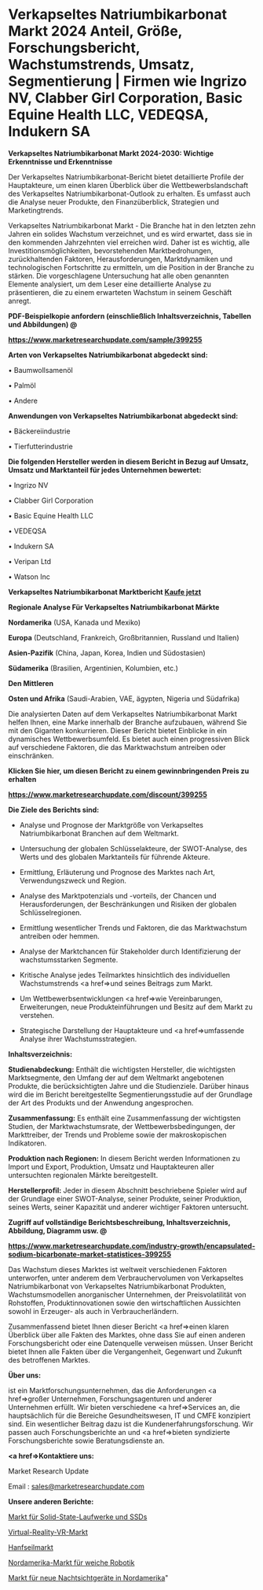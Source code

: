 # Verkapseltes Natriumbikarbonat Markt 2024 Anteil, Größe, Forschungsbericht, Wachstumstrends, Umsatz, Segmentierung | Firmen wie Ingrizo NV, Clabber Girl Corporation, Basic Equine Health LLC, VEDEQSA, Indukern SA

<strong>Verkapseltes Natriumbikarbonat Markt 2024-2030: Wichtige Erkenntnisse und Erkenntnisse</strong>

Der Verkapseltes Natriumbikarbonat-Bericht bietet detaillierte Profile der Hauptakteure, um einen klaren Überblick über die Wettbewerbslandschaft des Verkapseltes Natriumbikarbonat-Outlook zu erhalten. Es umfasst auch die Analyse neuer Produkte, den Finanzüberblick, Strategien und Marketingtrends.

Verkapseltes Natriumbikarbonat Markt - Die Branche hat in den letzten zehn Jahren ein solides Wachstum verzeichnet, und es wird erwartet, dass sie in den kommenden Jahrzehnten viel erreichen wird. Daher ist es wichtig, alle Investitionsmöglichkeiten, bevorstehenden Marktbedrohungen, zurückhaltenden Faktoren, Herausforderungen, Marktdynamiken und technologischen Fortschritte zu ermitteln, um die Position in der Branche zu stärken. Die vorgeschlagene Untersuchung hat alle oben genannten Elemente analysiert, um dem Leser eine detaillierte Analyse zu präsentieren, die zu einem erwarteten Wachstum in seinem Geschäft anregt.



<strong><b>PDF-Beispielkopie anfordern (einschließlich Inhaltsverzeichnis, Tabellen und Abbildungen) @ </b></strong>

<strong><a href=https://www.marketresearchupdate.com/sample/399255>

<strong>https://www.marketresearchupdate.com/sample/399255</u></a></strong></strong>



<strong>Arten von Verkapseltes Natriumbikarbonat abgedeckt sind:</strong>

• Baumwollsamenöl

• Palmöl

• Andere



<strong>Anwendungen von Verkapseltes Natriumbikarbonat abgedeckt sind:</strong>

• Bäckereiindustrie

• Tierfutterindustrie



<strong>Die folgenden Hersteller werden in diesem Bericht in Bezug auf Umsatz, Umsatz und Marktanteil für jedes Unternehmen bewertet:</strong>

• Ingrizo NV

• Clabber Girl Corporation

• Basic Equine Health LLC

• VEDEQSA

• Indukern SA

• Veripan Ltd

• Watson Inc



<strong>Verkapseltes Natriumbikarbonat Marktbericht <a href=https://www.marketresearchupdate.com/buynow/399255>Kaufe jetzt</a></strong>



<strong>Regionale Analyse Für Verkapseltes Natriumbikarbonat Märkte</strong>



<strong>Nordamerika</strong> (USA, Kanada und Mexiko)



<strong>Europa</strong> (Deutschland, Frankreich, Großbritannien, Russland und Italien)



<strong>Asien-Pazifik</strong> (China, Japan, Korea, Indien und Südostasien)



<strong>Südamerika</strong> (Brasilien, Argentinien, Kolumbien, etc.)



<strong>Den Mittleren</strong> 

<strong>Osten und Afrika</strong> (Saudi-Arabien, VAE, ägypten, Nigeria und Südafrika)

Die analysierten Daten auf dem Verkapseltes Natriumbikarbonat Markt helfen Ihnen, eine Marke innerhalb der Branche aufzubauen, während Sie mit den Giganten konkurrieren. Dieser Bericht bietet Einblicke in ein dynamisches Wettbewerbsumfeld. Es bietet auch einen progressiven Blick auf verschiedene Faktoren, die das Marktwachstum antreiben oder einschränken.



<strong>Klicken Sie hier, um diesen Bericht zu einem gewinnbringenden Preis zu erhalten
</strong>

<strong><a href=https://www.marketresearchupdate.com/discount/399255>https://www.marketresearchupdate.com/discount/399255</b></u></strong></a>



<strong>Die Ziele des Berichts sind:</strong>

- Analyse und Prognose der Marktgröße von Verkapseltes Natriumbikarbonat Branchen auf dem Weltmarkt.

- Untersuchung der globalen Schlüsselakteure, der SWOT-Analyse, des Werts und des globalen Marktanteils für führende Akteure.

- Ermittlung, Erläuterung und Prognose des Marktes nach Art, Verwendungszweck und Region.

- Analyse des Marktpotenzials und -vorteils, der Chancen und Herausforderungen, der Beschränkungen und Risiken der globalen Schlüsselregionen.

- Ermittlung wesentlicher Trends und Faktoren, die das Marktwachstum antreiben oder hemmen.

- Analyse der Marktchancen für Stakeholder durch Identifizierung der wachstumsstarken Segmente.

- Kritische Analyse jedes Teilmarktes hinsichtlich des individuellen Wachstumstrends <a href=>und</a> seines Beitrags zum Markt.

- Um Wettbewerbsentwicklungen <a href=>wie</a> Vereinbarungen, Erweiterungen, neue Produkteinführungen und Besitz auf dem Markt zu verstehen.

- Strategische Darstellung der Hauptakteure und <a href=>umfas</a>sende Analyse ihrer Wachstumsstrategien.



<strong>Inhaltsverzeichnis:</strong>



<strong>Studienabdeckung:</strong> Enthält die wichtigsten Hersteller, die wichtigsten Marktsegmente, den Umfang der auf dem Weltmarkt angebotenen Produkte, die berücksichtigten Jahre und die Studienziele. Darüber hinaus wird die im Bericht bereitgestellte Segmentierungsstudie auf der Grundlage der Art des Produkts und der Anwendung angesprochen.



<strong>Zusammenfassung:</strong> Es enthält eine Zusammenfassung der wichtigsten Studien, der Marktwachstumsrate, der Wettbewerbsbedingungen, der Markttreiber, der Trends und Probleme sowie der makroskopischen Indikatoren.



<strong>Produktion nach Regionen:</strong> In diesem Bericht werden Informationen zu Import und Export, Produktion, Umsatz und Hauptakteuren aller untersuchten regionalen Märkte bereitgestellt.



<strong>Herstellerprofil:</strong> Jeder in diesem Abschnitt beschriebene Spieler wird auf der Grundlage einer SWOT-Analyse, seiner Produkte, seiner Produktion, seines Werts, seiner Kapazität und anderer wichtiger Faktoren untersucht.



<strong><b>Zugriff auf vollständige Berichtsbeschreibung, Inhaltsverzeichnis, Abbildung, Diagramm usw. @ </b></strong>

<strong><a href=https://www.marketresearchupdate.com/industry-growth/encapsulated-sodium-bicarbonate-market-statistices-399255>https://www.marketresearchupdate.com/industry-growth/encapsulated-sodium-bicarbonate-market-statistices-399255</a></strong>

Das Wachstum dieses Marktes ist weltweit verschiedenen Faktoren unterworfen, unter anderem dem Verbrauchervolumen von Verkapseltes Natriumbikarbonat von Verkapseltes Natriumbikarbonat Produkten, Wachstumsmodellen anorganischer Unternehmen, der Preisvolatilität von Rohstoffen, Produktinnovationen sowie den wirtschaftlichen Aussichten sowohl in Erzeuger- als auch in Verbraucherländern.

Zusammenfassend bietet Ihnen dieser Bericht <a href=>einen</a> klaren Überblick über alle Fakten des Marktes, ohne dass Sie auf einen anderen Forschungsbericht oder eine Datenquelle verweisen müssen. Unser Bericht bietet Ihnen alle Fakten über die Vergangenheit, Gegenwart und Zukunft des betroffenen Marktes.



<strong>Über uns:</strong>

 ist ein Marktforschungsunternehmen, das die Anforderungen <a href=>großer</a> Unternehmen, Forschungsagenturen und anderer Unternehmen erfüllt. Wir bieten verschiedene <a href=>Services</a> an, die hauptsächlich für die Bereiche Gesundheitswesen, IT und CMFE konzipiert sind. Ein wesentlicher Beitrag dazu ist die Kundenerfahrungsforschung. Wir passen auch Forschungsberichte an und <a href=>bieten</a> syndizierte Forschungsberichte sowie Beratungsdienste an.



<strong><a href=>Kontaktiere uns:</a></strong>

Market Research Update

Email : sales@marketresearchupdate.com



<strong>Unsere anderen Berichte:</strong>

<a href=https://www.linkedin.com/pulse/solid-state-drives-ssds-market-expects-see>Markt für Solid-State-Laufwerke und SSDs</a>

<a href=https://www.linkedin.com/pulse/virtual-reality-vr-market-size-industry-growth>Virtual-Reality-VR-Markt</a>

<a href=https://www.linkedin.com/pulse/hemp-rope-market-2023-analysis-growth-drivers-vendors>Hanfseilmarkt</a>

<a href=https://www.linkedin.com/pulse/north-america-soft-robotics-market-2030-industry>Nordamerika-Markt für weiche Robotik</a>

<a href=https://www.linkedin.com/pulse/north-america-new-night-vision-scopes-market-current-business>Markt für neue Nachtsichtgeräte in Nordamerika</a>"
